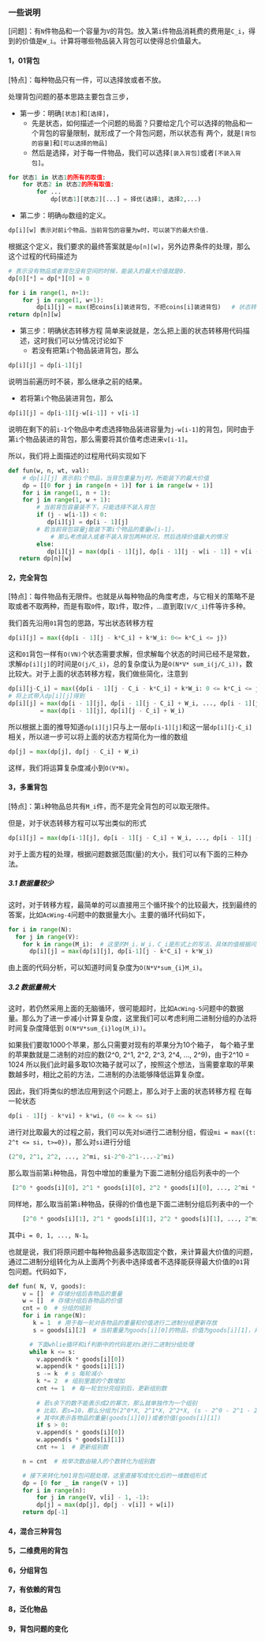### 一些说明
[问题]：有`N`件物品和一个容量为`V`的背包。放入第`i`件物品消耗费的费用是`C_i`，得到的价值是`W_i`。计算将哪些物品装入背包可以使得总价值最大。   


#### 1，01背包
[特点]：每种物品只有一件，可以选择放或者不放。

处理背包问题的基本思路主要包含三步，
* 第一步：明确`[状态]`和`[选择]`，
  * 先是状态，如何描述一个问题的局面？只要给定几个可以选择的物品和一个背包的容量限制，就形成了一个背包问题，所以状态有
  两个，就是`[背包的容量]`和`[可以选择的物品]`
  * 然后是选择，对于每一件物品，我们可以选择`[装入背包]`或者`[不装入背包]`。
```python
for 状态1 in 状态1的所有的取值:
    for 状态2 in 状态2的所有取值:
        for ...
            dp[状态1][状态2][...] = 择优(选择1, 选择2,...)
```

* 第二步：明确`dp`数组的定义。
```python
dp[i][w] 表示对前i个物品，当前背包的容量为w时，可以装下的最大价值.
```
根据这个定义，我们要求的最终答案就是`dp[n][w]`，另外边界条件的处理，那么这个过程的代码描述为
```python
# 表示没有物品或者背包没有空间的时候，能装入的最大价值就是0.
dp[0][*] = dp[*][0] = 0

for i in range(1, n+1):
    for j in range(1, w+1):
        dp[i][j] = max(把coins[i]装进背包, 不把coins[i]装进背包)   # 状态转移
return dp[n][w]      
```

* 第三步：明确状态转移方程
简单来说就是，怎么把上面的状态转移用代码描述，这时我们可以分情况讨论如下
  * 若没有把第`i`个物品装进背包，那么
```python
dp[i][j] = dp[i-1][j]
```
  说明当前遍历时不装，那么继承之前的结果。
  * 若将第`i`个物品装进背包，那么
```python
dp[i][j] = dp[i-1][j-w[i-1]] + v[i-1]
```
  说明在剩下的前`i-1`个物品中考虑选择物品装进容量为`j-w[i-1]`的背包，同时由于第`i`个物品装进的背包，那么需要将其价值考虑进来`v[i-1]`。
  
所以，我们将上面描述的过程用代码实现如下
```python
def fun(w, n, wt, val):
    # dp[i][j] 表示前i个物品，当背包重量为j时，所能装下的最大价值
    dp = [[0 for j in range(n + 1)] for i in range(w + 1)]
    for i in range(1, n + 1):
	for j in range(1, w + 1):
	    # 当前背包容量装不下，只能选择不装入背包
	    if (j - w[i-1]) < 0:
	       dp[i][j] = dp[i - 1][j]
	    # 若当前背包容量j能装下第i个物品的重量w[i-1]，
            # 那么考虑装入或者不装入背包两种状况，然后选择价值最大的情况
	    else:
	       dp[i][j] = max(dp[i - 1][j], dp[i - 1][j - w[i - 1]] + v[i - 1])				
   return dp[n][w]
```
  
#### 2，完全背包
[特点]：每件物品有无限件。也就是从每种物品的角度考虑，与它相关的策略不是取或者不取两种，而是有取`0`件，取`1`件，取`2`件，...直到取`[V/C_i]`件等许多种。

我们首先沿用`01`背包的思路，写出状态转移方程
```python
dp[i][j] = max({dp[i - 1][j - k*C_i] + k*W_i: 0<= k*C_i <= j})
```
这和`01`背包一样有`O(VN)`个状态需要求解，但求解每个状态的时间已经不是常数，求解`dp[i][j]`的时间是`O(j/C_i)`，总的复杂度认为是`O(N*V* sum_i(j/C_i))`，数比较大。对于上面的状态转移方程，我们做些简化，注意到
```python
dp[i][j-C_i] = max({dp[i - 1][j - C_i - k*C_i] + k*W_i: 0 <= k*C_i <= j-C_i})
# 将上式带入dp[i][j]得到
dp[i][j] = max(dp[i - 1][j], dp[i - 1][j - C_i] + W_i, ..., dp[i - 1][j - [j/C_i]*C_i] + [j/C_i]*W_i)
         = max(dp[i - 1][j], dp[i][j - C_i] + W_i)
```
所以根据上面的推导知道`dp[i][j]`只与上一层`dp[i-1][j]`和这一层`dp[i][j-C_i]`相关，所以进一步可以将上面的状态方程简化为一维的数组
```python
dp[j] = max(dp[j], dp[j - C_i] + W_i)
```
这样，我们将运算复杂度减小到`O(V*N)`。


#### 3，多重背包
[特点]：第`i`种物品总共有`M_i`件，而不是完全背包的可以取无限件。

但是，对于状态转移方程可以写出类似的形式
```python
dp[i][j] = max(dp[i-1][j], dp[i - 1][j - C_i] + W_i, ..., dp[i - 1][j - M_i*C_i] + M_i*W_i)	 
```
对于上面方程的处理，根据问题数据范围(量)的大小，我们可以有下面的三种办法。

##### 3.1 数据量较少
这时，对于转移方程，最简单的可以直接用三个循环挨个的比较最大，找到最终的答案，比如`AcWing-4`问题中的数据量大小。主要的循环代码如下，
```python
for i in range(N):
  for j in range(V):
    for k in range(M_i):  # 这里的M_i，W_i，C_i是形式上的写法，具体的值根据问题来确定
      dp[i][j] = max(dp[i][j], dp[i-1][j - k*C_i] + k*W_i)
```
由上面的代码分析，可以知道时间复杂度为`O(N*V*sum_{i}M_i)`。

##### 3.2 数据量稍大
这时，若仍然采用上面的无脑循环，很可能超时，比如`AcWing-5`问题中的数据量。那么为了进一步减小计算复杂度，这里我们可以考虑利用二进制分组的办法将时间复杂度降低到 `O(N*V*sum_{i}log(M_i))`。

如果我们要取1000个苹果，那么只需要对现有的苹果分为10个箱子，
每个箱子里的苹果数就是二进制的对应的数(2^0, 2^1, 2^2, 2^3, 2^4, ..., 2^9)，由于2^10 = 1024
所以我们此时最多取10次箱子就可以了，按照这个想法，当需要拿取的苹果数越多时，相比之前的方法，二进制的办法能够降低运算复杂度。

因此，我们将类似的想法应用到这个问题上，那么对于上面的状态转移方程
在每一轮状态 
```python
dp[i - 1][j - k*vi] + k*wi, (0 <= k <= si)
```
进行对比取最大的过程之前，我们可以先对si进行二进制分组，假设`mi = max({t: 2^t <= si, t>=0})`，那么对`si`进行分组 
```python
(2^0, 2^1, 2^2, ..., 2^mi, si-2^0-2^1-...-2^mi)
```
那么取当前第`i`种物品，背包中增加的重量为下面二进制分组后列表中的一个
```python
 [2^0 * goods[i][0], 2^1 * goods[i][0], 2^2 * goods[i][0], ..., 2^mi * goods[i][0], (si-2^0-2^1-...-2^mi) * goods[i][0]]
```
同样地，那么取当前第`i`种物品，获得的价值也是下面二进制分组后列表中的一个
```python
    [2^0 * goods[i][1], 2^1 * goods[i][1], 2^2 * goods[i][1], ..., 2^mi * goods[i][1], (si-2^0-2^1-...-2^mi) * goods[i][1]]
```
其中`i = 0, 1, ..., N-1`。

也就是说，我们将原问题中每种物品最多选取固定个数，来计算最大价值的问题，通过二进制分组转化为从上面两个列表中选择或者不选择能获得最大价值的`01`背包问题。代码如下，
```python
def fun( N, V, goods):
	v = []  # 存储分组后各物品的重量
	w = []  # 存储分组后各物品的价值
	cnt = 0  # 分组的组别
	for i in range(N):
 	   k = 1  # 用于每一轮对各物品的重量和价值进行二进制分组更新存放
 	   s = goods[i][2]  # 当前重量为goods[i][0]的物品，价值为goods[i][1]，并且有goods[i][2]个

 	  # 下面whlie循环和if判断中的代码是对s进行二进制分组处理
  	  while k <= s:
		v.append(k * goods[i][0])
		w.append(k * goods[i][1])
		s -= k  # s 每轮减小
		k *= 2  # 组别里面的个数增加
		cnt += 1  # 每一轮划分完组别后，更新组别数
	
	    # 若s余下的数不能表示成2的幂次，那么就单独作为一个组别
	    # 比如，若s=10，那么分组为(2^0*X, 2^1*X, 2^2*X, (s - 2^0 - 2^1 - 2^2)*X) = (1*X, 2*X, 4*X, 3*X)
	    # 其中X表示各物品的重量(goods[i][0])或者价值(goods[i][1])
	    if s > 0:
		v.append(s * goods[i][0])
		w.append(s * goods[i][1])
		cnt += 1  # 更新组别数

	n = cnt  # 枚举次数由输入的个数转化为组别数

	# 接下来转化为01背包问题处理，这里直接写成优化后的一维数组形式
	dp = [0 for _ in range(V + 1)]
	for i in range(n):
	    for j in range(V, v[i] - 1, -1):
		dp[j] = max(dp[j], dp[j - v[i]] + w[i])
	return dp[-1]
```




#### 4，混合三种背包


#### 5，二维费用的背包


#### 6，分组背包



#### 7，有依赖的背包


#### 8，泛化物品


#### 9，背包问题的变化
